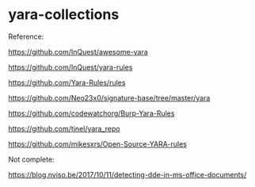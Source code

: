# yara-collections

Reference:

https://github.com/InQuest/awesome-yara

https://github.com/InQuest/yara-rules

https://github.com/Yara-Rules/rules

https://github.com/Neo23x0/signature-base/tree/master/yara

https://github.com/codewatchorg/Burp-Yara-Rules

https://github.com/tjnel/yara_repo

https://github.com/mikesxrs/Open-Source-YARA-rules



Not complete:

https://blog.nviso.be/2017/10/11/detecting-dde-in-ms-office-documents/
